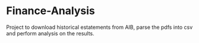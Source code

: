 Finance-Analysis
================

Project to download historical estatements from AIB, parse the pdfs into csv and perform analysis on the results.
